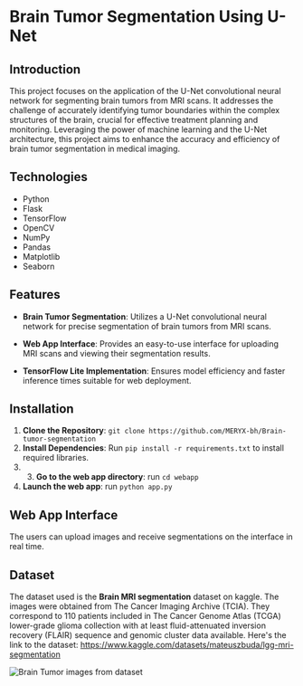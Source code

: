 # Brain Tumor Segmentation Using U-Net

## Introduction
This project focuses on the application of the U-Net convolutional neural network for segmenting brain tumors from MRI scans. It addresses the challenge of accurately identifying tumor boundaries within the complex structures of the brain, crucial for effective treatment planning and monitoring. Leveraging the power of machine learning and the U-Net architecture, this project aims to enhance the accuracy and efficiency of brain tumor segmentation in medical imaging.

## Technologies
- Python
- Flask
- TensorFlow
- OpenCV
- NumPy
- Pandas
- Matplotlib
- Seaborn

## Features
- **Brain Tumor Segmentation**: Utilizes a U-Net convolutional neural network for precise segmentation of brain tumors from MRI scans.
  
- **Web App Interface**: Provides an easy-to-use interface for uploading MRI scans and viewing their segmentation results.
- **TensorFlow Lite Implementation**: Ensures model efficiency and faster inference times suitable for web deployment.

## Installation
1. **Clone the Repository**: `git clone https://github.com/MERYX-bh/Brain-tumor-segmentation`
2. **Install Dependencies**: Run `pip install -r requirements.txt` to install required libraries.
3. 3. **Go to the web app directory**: run `cd webapp`
4. **Launch the web app**: run `python app.py`

## Web App Interface
The users can upload images and receive segmentations on the interface in real time.

## Dataset
The dataset used is the **Brain MRI segmentation** dataset on kaggle.
The images were obtained from The Cancer Imaging Archive (TCIA).
They correspond to 110 patients included in The Cancer Genome Atlas (TCGA) lower-grade glioma collection with at least fluid-attenuated inversion recovery (FLAIR) sequence and genomic cluster data available.
Here's the link to the dataset: https://www.kaggle.com/datasets/mateuszbuda/lgg-mri-segmentation

![Brain Tumor images from dataset](https://github.com/yourusername/yourrepository/blob/main/path/to/image.png)
